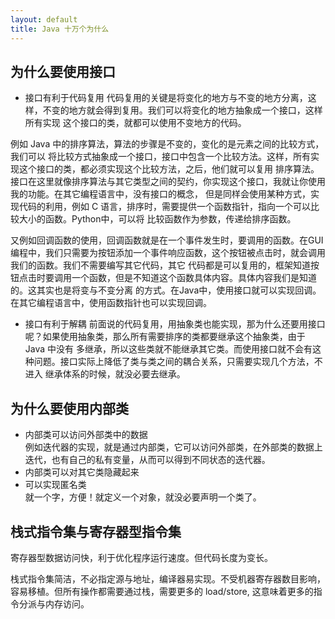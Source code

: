 ```yaml
---
layout: default
title: Java 十万个为什么
---
```


## 为什么要使用接口

* 接口有利于代码复用
代码复用的关键是将变化的地方与不变的地方分离，这样，不变的地方就会得到复用。我们可以将变化的地方抽象成一个接口，这样所有实现
这个接口的类，就都可以使用不变地方的代码。

例如 Java 中的排序算法，算法的步骤是不变的，变化的是元素之间的比较方式，我们可以
将比较方式抽象成一个接口，接口中包含一个比较方法。这样，所有实现这个接口的类，都必须实现这个比较方法，之后，他们就可以复用
排序算法。接口在这里就像排序算法与其它类型之间的契约，你实现这个接口，我就让你使用我的功能。在其它编程语言中，没有接口的概念，
但是同样会使用某种方式，实现代码的利用，例如 C 语言，排序时，需要提供一个函数指针，指向一个可以比较大小的函数。Python中，可以将
比较函数作为参数，传递给排序函数。

又例如回调函数的使用，回调函数就是在一个事件发生时，要调用的函数。在GUI编程中，我们只需要为按钮添加一个事件响应函数，这个按钮被点击时，就会调用我们的函数。我们不需要编写其它代码，其它
代码都是可以复用的，框架知道按钮点击时要调用一个函数，但是不知道这个函数具体内容。具体内容我们是知道的。这其实也是将变与不变分离
的方式。在Java中，使用接口就可以实现回调。在其它编程语言中，使用函数指针也可以实现回调。

* 接口有利于解耦
前面说的代码复用，用抽象类也能实现，那为什么还要用接口呢？如果使用抽象类，那么所有需要排序的类都要继承这个抽象类，由于 Java 中没有
多继承，所以这些类就不能继承其它类。而使用接口就不会有这种问题。接口实际上降低了类与类之间的耦合关系，只需要实现几个方法，不进入
继承体系的时候，就没必要去继承。 

## 为什么要使用内部类

* 内部类可以访问外部类中的数据  
例如迭代器的实现，就是通过内部类，它可以访问外部类，在外部类的数据上迭代，也有自己的私有变量，从而可以得到不同状态的迭代器。
* 内部类可以对其它类隐藏起来  
* 可以实现匿名类  
就一个字，方便！就定义一个对象，就没必要声明一个类了。

## 栈式指令集与寄存器型指令集

寄存器型数据访问快，利于优化程序运行速度。但代码长度为变长。

栈式指令集简洁，不必指定源与地址，编译器易实现。不受机器寄存器数目影响，容易移植。但所有操作都需要通过栈，需要更多的
load/store, 这意味着更多的指令分派与内存访问。
